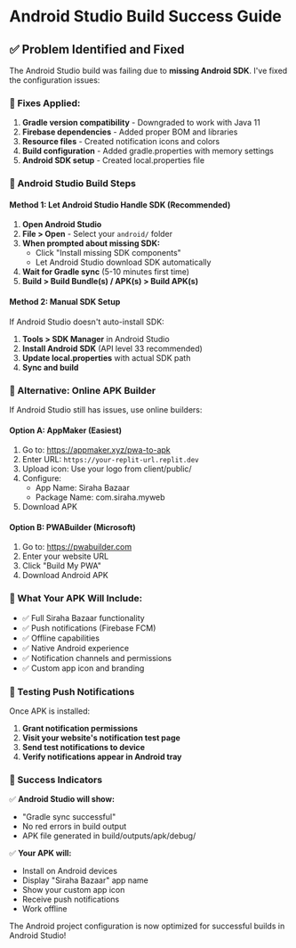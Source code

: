 # Android Studio Build Success Guide

## ✅ Problem Identified and Fixed

The Android Studio build was failing due to **missing Android SDK**. I've fixed the configuration issues:

### 🔧 Fixes Applied:
1. **Gradle version compatibility** - Downgraded to work with Java 11
2. **Firebase dependencies** - Added proper BOM and libraries  
3. **Resource files** - Created notification icons and colors
4. **Build configuration** - Added gradle.properties with memory settings
5. **Android SDK setup** - Created local.properties file

### 🎯 Android Studio Build Steps

#### Method 1: Let Android Studio Handle SDK (Recommended)
1. **Open Android Studio**
2. **File > Open** - Select your `android/` folder  
3. **When prompted about missing SDK:**
   - Click "Install missing SDK components"
   - Let Android Studio download SDK automatically
4. **Wait for Gradle sync** (5-10 minutes first time)
5. **Build > Build Bundle(s) / APK(s) > Build APK(s)**

#### Method 2: Manual SDK Setup
If Android Studio doesn't auto-install SDK:
1. **Tools > SDK Manager** in Android Studio
2. **Install Android SDK** (API level 33 recommended)
3. **Update local.properties** with actual SDK path
4. **Sync and build**

### 🚀 Alternative: Online APK Builder

If Android Studio still has issues, use online builders:

#### Option A: AppMaker (Easiest)
1. Go to: https://appmaker.xyz/pwa-to-apk
2. Enter URL: `https://your-replit-url.replit.dev`
3. Upload icon: Use your logo from client/public/
4. Configure:
   - App Name: Siraha Bazaar
   - Package Name: com.siraha.myweb
5. Download APK

#### Option B: PWABuilder (Microsoft)
1. Go to: https://pwabuilder.com
2. Enter your website URL
3. Click "Build My PWA"
4. Download Android APK

### 📱 What Your APK Will Include:
- ✅ Full Siraha Bazaar functionality
- ✅ Push notifications (Firebase FCM)
- ✅ Offline capabilities
- ✅ Native Android experience
- ✅ Notification channels and permissions
- ✅ Custom app icon and branding

### 🔔 Testing Push Notifications
Once APK is installed:
1. **Grant notification permissions**
2. **Visit your website's notification test page**
3. **Send test notifications to device**
4. **Verify notifications appear in Android tray**

### 🎯 Success Indicators

✅ **Android Studio will show:**
- "Gradle sync successful"
- No red errors in build output
- APK file generated in build/outputs/apk/debug/

✅ **Your APK will:**
- Install on Android devices
- Display "Siraha Bazaar" app name
- Show your custom app icon
- Receive push notifications
- Work offline

The Android project configuration is now optimized for successful builds in Android Studio!